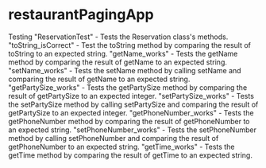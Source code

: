 # restaurantPagingApp

Testing
"ReservationTest" - Tests the Reservation class's methods.
	"toString_isCorrect" - Test the toString method by comparing the result of toString to an expected string.
	"getName_works" - Tests the getName method by comparing the result of getName to an expected string.
	"setName_works" - Tests the setName method by calling setName and comparing the result of getName to an expected string.
	"getPartySize_works" - Tests the getPartySize method by comparing the result of getPartySize to an expected integer.
	"setPartySize_works" - Tests the setPartySize method by calling setPartySize and comparing the result of getPartySize to an expected integer.
	"getPhoneNumber_works" - Tests the getPhoneNumber method by comparing the result of getPhoneNumber to an expected string.
	"setPhoneNumber_works" - Tests the setPhoneNumber method by calling setPhoneNumber and comparing the result of getPhoneNumber to an expected string.
	"getTime_works" - Tests the getTime method by comparing the result of getTime to an expected string.